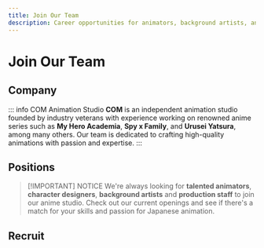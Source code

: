 ```yaml
---
title: Join Our Team
description: Career opportunities for animators, background artists, and production staff in our Japanese animation studio
---
```


# Join Our Team

<AnimatedSection :delay="0.3" :from-y="30">

## Company

::: info COM Animation Studio
**COM** is an independent animation studio founded by industry veterans with experience working on renowned anime series such as **My Hero Academia**, **Spy x Family**, and **Urusei Yatsura**, among many others. Our team is dedicated to crafting high-quality animations with passion and expertise.
:::

## Positions

> [!IMPORTANT] NOTICE
> We're always looking for **talented animators**, **character designers**, **background artists** and **production staff** to join our anime studio. Check out our current openings and see if there's a match for your skills and passion for Japanese animation.


## Recruit

</AnimatedSection>
